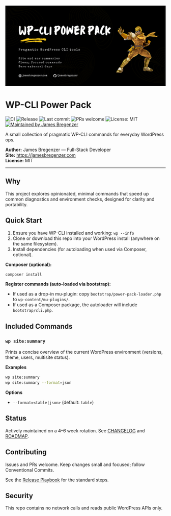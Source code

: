 ![Banner: WP-CLI Power Pack — pragmatic WordPress CLI tools. PHP 8+, focused commands, JSON output.](docs/banner.svg)

# WP-CLI Power Pack

![CI](https://github.com/jamesbregenzer/wp-cli-power-pack/actions/workflows/ci.yml/badge.svg?branch=main)
![Release](https://img.shields.io/github/v/release/jamesbregenzer/wp-cli-power-pack?display_name=tag)
![Last commit](https://img.shields.io/github/last-commit/jamesbregenzer/wp-cli-power-pack)
![PRs welcome](https://img.shields.io/badge/PRs-welcome-brightgreen)
![License: MIT](https://img.shields.io/badge/License-MIT-blue.svg)
[![Maintained by James Bregenzer](https://img.shields.io/badge/maintained%20by-James%20Bregenzer-F5C518?labelColor=000000)](https://jamesbregenzer.com)

A small collection of pragmatic WP-CLI commands for everyday WordPress ops.

**Author:** James Bregenzer — Full-Stack Developer  
**Site:** https://jamesbregenzer.com  
**License:** MIT

---

## Why
This project explores opinionated, minimal commands that speed up common
diagnostics and environment checks, designed for clarity and portability.

## Quick Start

1. Ensure you have WP-CLI installed and working: `wp --info`
2. Clone or download this repo into your WordPress install (anywhere on the same filesystem).
3. Install dependencies (for autoloading when used via Composer, optional).

**Composer (optional):**
```bash
composer install
```

**Register commands (auto-loaded via bootstrap):**
- If used as a drop-in mu-plugin: copy `bootstrap/power-pack-loader.php` to `wp-content/mu-plugins/`.
- If used as a Composer package, the autoloader will include `bootstrap/cli.php`.

## Included Commands

### `wp site:summary`
Prints a concise overview of the current WordPress environment (versions, theme, users, multisite status).

**Examples**
```bash
wp site:summary
wp site:summary --format=json
```

**Options**
- `--format=<table|json>`  (default: `table`)

## Status
Actively maintained on a 4–6 week rotation. See [CHANGELOG](./CHANGELOG.md) and [ROADMAP](./ROADMAP.md).

## Contributing
Issues and PRs welcome. Keep changes small and focused; follow Conventional Commits.

See the [Release Playbook](./RELEASES.md) for the standard steps.

## Security
This repo contains no network calls and reads public WordPress APIs only.
